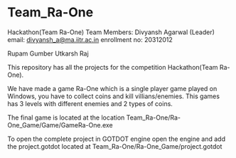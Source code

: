 # Team_Ra-One
Hackathon(Team Ra-One)
    Team Members:
Divyansh Agarwal (Leader)
    email: divyansh_a@ma.iitr.ac.in
    enrollment no: 20312012
        
Rupam Gumber
Utkarsh Raj
        
This repository has all the projects for the competition Hackathon(Team Ra-One). 

We have made a game Ra-One which is a single player game played on Windows, you have to collect coins and kill villians/enemies. This games has 3 levels with different enemies and 2 types of coins.

The final game is located at the location
    Team_Ra-One/Ra-One_Game/Game/GameRa-One.exe
    
To open the complete project in GOTDOT engine open the engine and add the project.gotdot located at
    Team_Ra-One/Ra-One_Game/project.gotdot
